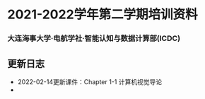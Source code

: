 # 2021-2022学年第二学期培训资料
### 大连海事大学·电航学社·智能认知与数据计算部(ICDC)

## 更新日志
* 2022-02-14更新课件：Chapter 1-1 计算机视觉导论
* 
